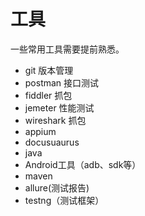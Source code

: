 # 工具

一些常用工具需要提前熟悉。

- git 版本管理      
- postman 接口测试
- fiddler 抓包  
- jemeter 性能测试
- wireshark 抓包
- appium
- docusuaurus
- java
- Android工具（adb、sdk等）
- maven
- allure(测试报告)
- testng（测试框架）